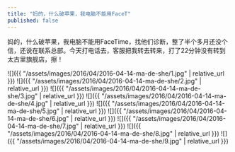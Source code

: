 ```yaml
---
title: "妈的，什么破苹果，我电脑不能用FaceT"
published: false
---
```

妈的，什么破苹果，我电脑不能用FaceTime，找他们诊断，整了半个多月还没个信，还说在联系总部。今天打电话去，客服把我转去转来，打了22分钟没有转到太古里旗舰店，擦！



![]({{ "/assets/images/2016/04/2016-04-14-ma-de-she/1.jpg" | relative_url }})
![]({{ "/assets/images/2016/04/2016-04-14-ma-de-she/2.jpg" | relative_url }})
![]({{ "/assets/images/2016/04/2016-04-14-ma-de-she/3.jpg" | relative_url }})
![]({{ "/assets/images/2016/04/2016-04-14-ma-de-she/4.jpg" | relative_url }})
![]({{ "/assets/images/2016/04/2016-04-14-ma-de-she/5.jpg" | relative_url }})
![]({{ "/assets/images/2016/04/2016-04-14-ma-de-she/6.jpg" | relative_url }})
![]({{ "/assets/images/2016/04/2016-04-14-ma-de-she/7.jpg" | relative_url }})
![]({{ "/assets/images/2016/04/2016-04-14-ma-de-she/8.jpg" | relative_url }})
![]({{ "/assets/images/2016/04/2016-04-14-ma-de-she/9.jpg" | relative_url }})
